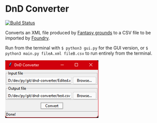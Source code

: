 # DnD Converter

[![Build Status](https://app.travis-ci.com/fimas/dnd-converter.svg?token=8FX1Wyt3q17qAnz8AALU&branch=development)](https://app.travis-ci.com/fimas/dnd-converter)

Converts an XML file produced by [Fantasy grounds](https://www.fantasygrounds.com/home/home.php) to a CSV file to be imported by [Foundry](https://foundryvtt.com/).

Run from the terminal with `$ python3 gui.py` for the GUI version, or `$ python3 main.py fileA.xml fileB.csv` to run entirely from the terminal.

![Screenshot](dnd_converter.png)